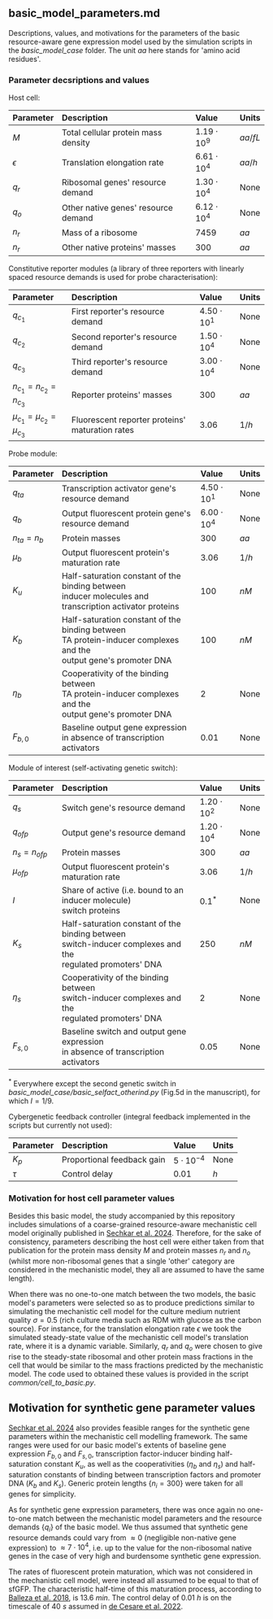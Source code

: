 ## basic_model_parameters.md

Descriptions, values, and motivations for the parameters of the basic resource-aware 
gene expression model used by the simulation scripts in the _basic_model_case_ folder.
The unit $aa$ here stands for 'amino acid residues'.

### Parameter decsriptions and values
Host cell:

| Parameter  | Description                         | Value             | Units   | 
|:-----------|:------------------------------------|:------------------|:--------| 
| $M$        | Total cellular protein mass density | $1.19 \cdot 10^9$ | $aa/fL$ |
| $\epsilon$ | Translation elongation rate         | $6.61 \cdot 10^4$ | $aa/h$  |
| $q_r$      | Ribosomal genes' resource demand    | $1.30 \cdot 10^4$ | None    |
| $q_o$      | Other native genes' resource demand | $6.12 \cdot 10^4$ | None    |
| $n_r$      | Mass of a ribosome                  | $7459$            | $aa$    |
| $n_r$      | Other native proteins' masses       | $300$             | $aa$    |

Constitutive reporter modules (a library of three reporters with linearly spaced resource 
demands is used for probe characterisation):

| Parameter                       | Description                                     | Value             | Units  | 
|:--------------------------------|:------------------------------------------------|:------------------|:-------| 
| $q_{c_1}$                       | First reporter's resource demand                | $4.50 \cdot 10^1$ | None |
| $q_{c_2}$                       | Second reporter's resource demand               | $1.50 \cdot 10^4$ | None |
| $q_{c_3}$                       | Third reporter's resource demand                | $3.00 \cdot 10^4$ | None |
| $n_{c_1}=n_{c_2}=n_{c_3}$       | Reporter proteins' masses                       | $300$             | $aa$   |
| $\mu_{c_1}=\mu_{c_2}=\mu_{c_3}$ | Fluorescent reporter proteins' maturation rates | $3.06$            | $1/h$  |

Probe module:

| Parameter      | Description                                                                                                               | Value             | Units | 
|:---------------|:--------------------------------------------------------------------------------------------------------------------------|:------------------|:------| 
| $q_{ta}$       | Transcription activator gene's resource demand                                                                            | $4.50 \cdot 10^1$ | None  |
| $q_{b}$        | Output fluorescent protein gene's resource demand                                                                         | $6.00 \cdot 10^4$ | None  |
| $n_{ta}=n_{b}$ | Protein masses                                                                                                            | $300$             | $aa$  |
| $\mu_{b}$      | Output fluorescent protein's maturation rate                                                                              | $3.06$            | $1/h$ |
| $K_{u}$     | Half-saturation constant of the binding between <br> inducer molecules and transcription activator proteins               | $100$             | $nM$  |
| $K_{b}$    | Half-saturation constant of the binding between <br> TA protein-inducer complexes and the <br> output gene's promoter DNA | $100$             | $nM$  |
| $\eta_{b}$ | Cooperativity of the binding between <br> TA protein-inducer complexes and the <br> output gene's promoter DNA            | $2$               | None  |
| $F_{b,0}$      | Baseline output gene expression <br> in absence of transcription activators                                               | $0.01$            | None  |

Module of interest (self-activating genetic switch):

| Parameter       | Description                                                                                                         | Value             | Units | 
|:----------------|:--------------------------------------------------------------------------------------------------------------------|:------------------|:------| 
| $q_{s}$         | Switch gene's resource demand                                                                                       | $1.20 \cdot 10^2$ | None  |
| $q_{ofp}$       | Output gene's resource demand                                                                                       | $1.20 \cdot 10^4$ | None  |
| $n_{s}=n_{ofp}$ | Protein masses                                                                                                      | $300$             | $aa$  |
| $\mu_{ofp}$     | Output fluorescent protein's maturation rate                                                                        | $3.06$            | $1/h$ |
| $I$             | Share of active (i.e. bound to an inducer molecule) <br> switch proteins                                            | $0.1^*$           | None  |
| $K_{s}$       | Half-saturation constant of the binding between <br> switch-inducer complexes and the <br> regulated promoters' DNA | $250$             | $nM$  |
| $\eta_{s}$    | Cooperativity of the binding between <br> switch-inducer complexes and the <br> regulated promoters' DNA            | $2$               | None  |
| $F_{s,0}$       | Baseline switch and output gene expression <br> in absence of transcription activators                              | $0.05$            | None  |

$^*$ Everywhere except the second genetic switch in
_basic_model_case/basic_selfact_otherind.py_ (Fig.5d in the manuscript),
for which $I=1/9$.

Cybergenetic feedback controller (integral feedback implemented in the scripts 
but currently not used):

| Parameter | Description                | Value                    | Units | 
|:----------|:---------------------------|:-------------------------|:------| 
| $K_p$     | Proportional feedback gain | $5 \cdot 10^{-4}$        | None  |
| $\tau$    | Control delay              | $0.01$                   | $h$   |


### Motivation for host cell parameter values
Besides this basic model, the study accompanied by this repository includes simulations
of a coarse-grained resource-aware mechanistic cell model originally published 
in [Sechkar et al. 2024](https://www.nature.com/articles/s41467-024-46410-9). Therefore, for the sake of consistency, parameters
describing the host cell were either taken from that publication for the protein mass density
$M$ and protein masses $n_r$ and $n_o$ (whilst more non-ribosomal genes that a single
'other' category are considered in the mechanistic model, they all are assumed to have
the same length).

When there was no one-to-one match between the two models, the basic model's parameters 
were selected so as to produce predictions similar to simulating the mechanistic cell model
for the culture medium nutrient quality $\sigma=0.5$ (rich culture media such as RDM with glucose 
as the carbon source). For instance, for the translation elongation rate $\epsilon$
we took the simulated steady-state value of the mechanistic cell model's translation rate,
where it is a dynamic variable. Similarly, $q_r$ and $q_o$ were chosen to give rise to the 
steady-state ribosomal and other protein mass fractions in the cell that would be similar 
to the mass fractions predicted by the mechanistic model. The code used to obtained 
these values is provided in the script _common/cell_to_basic.py_.

## Motivation for synthetic gene parameter values
[Sechkar et al. 2024](https://www.nature.com/articles/s41467-024-46410-9) also provides feasible ranges for the synthetic gene parameters
within the mechanistic cell modelling framework. The same ranges were used for our basic
model's extents of baseline gene expression $F_{b,0}$ and $F_{s,0}$, 
transcription factor-inducer binding half-saturation constant $K_{u}$, 
as well as the cooperativities ($\eta_{b}$ and $\eta_{s}$) and 
half-saturation constants of binding between transcription factors and promoter DNA
($K_{b}$ and $K_{s}$). Generic protein lengths $\{n_i=300\}$ were taken for
all genes for simplicity.

As for synthetic gene expression parameters, there was once again no one-to-one match
between the mechanistic model parameters and the resource demands $\{q_i\}$ of the basic 
model. We thus assumed that synthetic gene resource demands could vary from $\approx 0$ 
(negligible non-native gene expression) to $\approx 7 \cdot 10^4$, i.e. up to the value
for the non-ribosomal native genes in the case of very high and burdensome synthetic 
gene expression.

The rates of fluorescent protein maturation, which was not considered in the mechanistic
cell model, were instead all assumed to be equal to that of sfGFP. The characteristic half-time
of this maturation process, according to
[Balleza et al. 2018](https://www.nature.com/articles/nmeth.4509), is $13.6\ min$. The control delay of $0.01\ h$ is on the timescale of $40\ s$ assumed in [de Cesare et al. 2022](https://doi.org/10.1021/acssynbio.1c00632).



